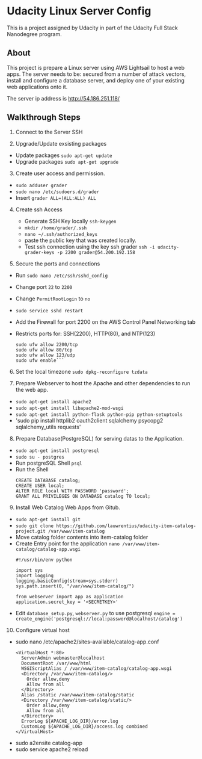 # Udacity Linux Server Config

This is a project assigned by Udacity in part of the Udacity Full Stack Nanodegree program.

## About

This project is prepare a Linux server using AWS Lightsail to host a web apps. The server needs to be: secured from a number of attack vectors, install and configure a database server, and deploy one of your existing web applications onto it.

The server ip address is http://54.186.251.118/


## Walkthrough Steps

1. Connect to the Server SSH

2. Upgrade/Update exsisting packages
  * Update packages `sudo apt-get update`
  * Upgrade packages `sudo apt-get upgrade`

3. Create user access and permission.
  * `sudo adduser grader`
  * `sudo nano /etc/sudoers.d/grader`
  * Insert `grader ALL=(ALL:ALL) ALL`

4. Create ssh Access
    * Generate SSH Key locally `ssh-keygen`    
    * `mkdir /home/grader/.ssh`
    * `nano ~/.ssh/authorized_keys`
    * paste the public key that was created locally.
    * Test ssh connection using the key ssh grader  `ssh -i udacity-grader-keys -p 2200 grader@54.200.192.158`

5. Secure the ports and connections
  * Run `sudo nano /etc/ssh/sshd_config`
  * Change port `22` to `2200`
  * Change `PermitRootLogin` to `no`
  * `sudo service sshd restart`

  * Add the Firewall for port 2200 on the AWS Control Panel   Networking tab  
  * Restricts ports for: SSH(2200), HTTP(80), and NTP(123)
    ```
    sudo ufw allow 2200/tcp
    sudo ufw allow 80/tcp
    sudo ufw allow 123/udp
    sudo ufw enable```

6. Set the local timezone `sudo dpkg-reconfigure tzdata`

7. Prepare Webserver to host the Apache and other dependencies to run the web app.
  * `sudo apt-get install apache2`
  * `sudo apt-get install libapache2-mod-wsgi`
  * `sudo apt-get install python-flask python-pip python-setuptools`
  * 'sudo pip install httplib2 oauth2client sqlalchemy psycopg2 sqlalchemy_utils requests'

8. Prepare Database(PostgreSQL) for serving datas to the Application.  
  * `sudo apt-get install postgresql`
  * `sudo su - postgres`
  * Run postgreSQL Shell `psql`
  * Run the Shell
    ```
    CREATE DATABASE catalog;
    CREATE USER local;
    ALTER ROLE local WITH PASSWORD 'password';
    GRANT ALL PRIVILEGES ON DATABASE catalog TO local;
    ```  
9. Install Web Catalog Web Apps from Gitub.
  * `sudo apt-get install git`
  * `sudo git clone https://github.com/lauwrentius/udacity-item-catalog-project.git /var/www/item-catalog`
  * Move catalog folder contents into item-catalog folder
  * Create Entry point for the application `nano /var/www/item-catalog/catalog-app.wsgi`
    ```
    #!/usr/bin/env python

    import sys
    import logging
    logging.basicConfig(stream=sys.stderr)
    sys.path.insert(0, "/var/www/item-catalog/")

    from webserver import app as application
    application.secret_key = '<SECRETKEY>'
    ```
  * Edit `database_setup.py`, `webserver.py` to use postgresql
  `engine = create_engine('postgresql://local:password@localhost/catalog')`

10. Configure virtual host
  * sudo nano /etc/apache2/sites-available/catalog-app.conf
    ```
    <VirtualHost *:80>
      ServerAdmin webmaster@localhost
      DocumentRoot /var/www/html
      WSGIScriptAlias / /var/www/item-catalog/catalog-app.wsgi
      <Directory /var/www/item-catalog/>
        Order allow,deny
        Allow from all
      </Directory>
      Alias /static /var/www/item-catalog/static
      <Directory /var/www/item-catalog/static/>
        Order allow,deny
        Allow from all
      </Directory>
      ErrorLog ${APACHE_LOG_DIR}/error.log
      CustomLog ${APACHE_LOG_DIR}/access.log combined
    </VirtualHost>
    ```
  * sudo a2ensite catalog-app
  * sudo service apache2 reload
